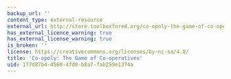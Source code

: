 ```yaml
---
backup_url: ''
content_type: external-resource
external_url: http://store.toolboxfored.org/co-opoly-the-game-of-co-operatives/
has_external_licence_warning: true
has_external_license_warning: true
is_broken: ''
license: https://creativecommons.org/licenses/by-nc-sa/4.0/
title: 'Co-opoly: The Game of Co-operatives'
uid: 177d87b4-4568-4fd0-b8a7-fab259e1374a
---
```

